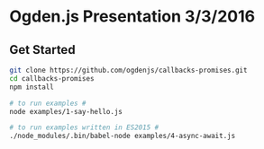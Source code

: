 # Ogden.js Presentation 3/3/2016

## Get Started

```bash
git clone https://github.com/ogdenjs/callbacks-promises.git
cd callbacks-promises
npm install

# to run examples #
node examples/1-say-hello.js

# to run examples written in ES2015 #
./node_modules/.bin/babel-node examples/4-async-await.js
```
